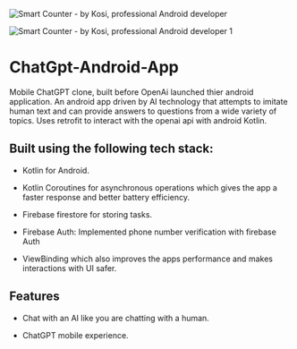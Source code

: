 ![Smart Counter - by Kosi, professional Android developer](https://github.com/user-attachments/assets/ee131e14-1ed7-4cdc-8735-0c44acede8f1)

![Smart Counter - by Kosi, professional Android developer 1](https://github.com/user-attachments/assets/2464449b-806c-48d3-8b12-9cbf09529259)


# ChatGpt-Android-App
Mobile ChatGPT clone, built before OpenAi launched thier android application.
An android app driven by AI technology that attempts to imitate human text and can provide answers to questions from a wide variety of topics. Uses retrofit to interact with the openai api with android Kotlin.

## Built using the following tech stack:

- Kotlin for Android.

- Kotlin Coroutines for asynchronous operations which gives the app a faster response and better battery efficiency.

- Firebase firestore for storing tasks.

- Firebase Auth: Implemented phone number verification with firebase Auth

- ViewBinding which also improves the apps performance and makes interactions with UI safer.


## Features

- Chat with an AI like you are chatting with a human.

- ChatGPT mobile experience.
